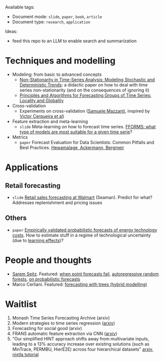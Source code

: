 Available tags:
- Document mode: `slide`, `paper`, `book`, `article`
- Document type: `research`, `application`

Ideas: 
- feed this repo to an LLM to enable search and summarization

# Techniques and modelling
* Modeling: from basic to advanced concepts
    - [Non-Stationarity in Time-Series Analysis: Modeling Stochastic and Deterministic Trends](https://psyarxiv.com/z7ja2/): a didactic paper on how to deal with time series non-stationarity (and on the consequences of ignoring it)
    - [Principles and Algorithms for Forecasting Groups of Time Series: Locality and Globality](https://arxiv.org/abs/2008.00444)
* Cross-validation
    - Experiments on cross-validation ([Samuele Mazzanti](https://towardsdatascience.com/12-ways-to-test-your-forecasts-like-a-pro-a783016c2515), inspired by [Victor Cerqueira et al](https://arxiv.org/abs/1905.11744))
* Feature extraction and meta-learning
    - `slide` Meta-learning on how to forecast time series. [FFORMS: what type of models are most suitable for a given time serie](https://robjhyndman.com/papers/fforms.pdf)?
* Metrics
    - `paper` Forecast Evaluation for Data Scientists: Common Pitfalls and Best Practices. [Hewamalage, Ackermann, Bergmeir](https://arxiv.org/abs/2203.10716)
# Applications

## Retail forecasting
- `slide` [Retail sales forecasting at Walmart](https://forecasters.org/wp-content/uploads/gravity_forms/7-c6dd08fee7f0065037affb5b74fec20a/2017/08/Seaman_ISF-2017.pdf) (Seaman). Predict for what? Addresses replenishment and pricing issues

## Others
- `paper` [Empirically validated probabilistic forecasts of energy technology costs](https://www.sciencedirect.com/science/article/pii/S254243512200410X). How to estimate stuff in a regime of technological uncertainty (due to [learning effects](https://en.wikipedia.org/wiki/Experience_curve_effects))? 

# People and thoughts
- [Sarem Seitz](https://www.sarem-seitz.com/). Featured: [when point forecasts fail]([https://www.sarem-seitz.com/](https://www.sarem-seitz.com/when-point-forecasts-are-completely-useless/#introduction)https://www.sarem-seitz.com/when-point-forecasts-are-completely-useless/#introduction), [autoregressive random forests](https://www.sarem-seitz.com/forecasting-with-decision-trees-and-random-forests/#introduction), [on probabilistic forecasts](https://www.sarem-seitz.com/why-i-prefer-probabilistic-forecasts-hitting-time-probabilities/#executive-summary-by-chatgpt)
- Marco Cerliani. Featured: [forecasting with trees (hybrid modelling)](https://towardsdatascience.com/forecasting-with-trees-hybrid-modeling-for-time-series-58590a113178)


# Waitlist
1. Monash Time Series Forecasting Archive (arxiv)
2. Modern strategies to time series regression ([arxiv](https://arxiv.org/abs/2010.15997))
3. Forecasting for social good (arxiv)
4. FRANS automatic feature extraction via CNN ([arxiv](https://arxiv.org/abs/2209.07018))
5. "Our simplified HINT approach shifts away from multivariate inputs, leading to a 13% accuracy increase over existing solutions (such as MinTrace, PERMBU, HierE2E) across four hierarchical datasets" [arxiv](https://arxiv.org/abs/2305.07089), [nixtla tutorial](https://nixtla.github.io/neuralforecast/examples/hierarchicalnetworks.html)



